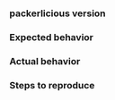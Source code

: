 ### packerlicious version
<!-- what version of packerlicious are you using? -->



### Expected behavior
<!-- what did you expect to happen? -->



### Actual behavior
<!-- what actually happened instead? -->



### Steps to reproduce

<!-- what steps can someone take to reproduce the actual behavior? -->
